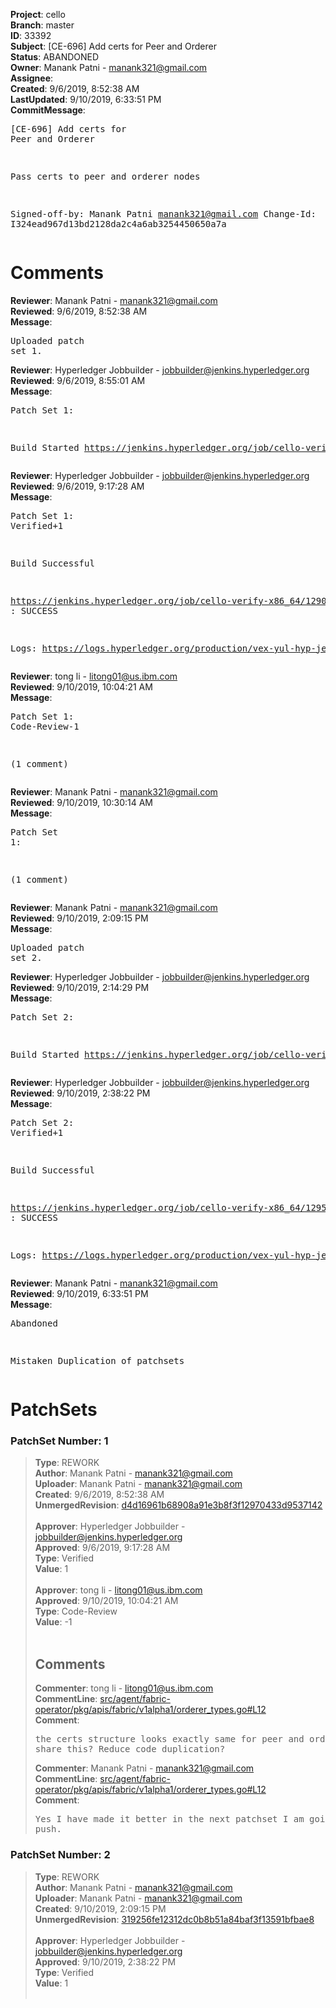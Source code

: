 <strong>Project</strong>: cello<br><strong>Branch</strong>: master<br><strong>ID</strong>: 33392<br><strong>Subject</strong>: [CE-696] Add certs for Peer and Orderer<br><strong>Status</strong>: ABANDONED<br><strong>Owner</strong>: Manank Patni - manank321@gmail.com<br><strong>Assignee</strong>:<br><strong>Created</strong>: 9/6/2019, 8:52:38 AM<br><strong>LastUpdated</strong>: 9/10/2019, 6:33:51 PM<br><strong>CommitMessage</strong>:<br><pre>[CE-696] Add certs for Peer and Orderer

Pass certs to peer and orderer nodes

Signed-off-by: Manank Patni <manank321@gmail.com>
Change-Id: I324ead967d13bd2128da2c4a6ab3254450650a7a
</pre><h1>Comments</h1><strong>Reviewer</strong>: Manank Patni - manank321@gmail.com<br><strong>Reviewed</strong>: 9/6/2019, 8:52:38 AM<br><strong>Message</strong>: <pre>Uploaded patch set 1.</pre><strong>Reviewer</strong>: Hyperledger Jobbuilder - jobbuilder@jenkins.hyperledger.org<br><strong>Reviewed</strong>: 9/6/2019, 8:55:01 AM<br><strong>Message</strong>: <pre>Patch Set 1:

Build Started https://jenkins.hyperledger.org/job/cello-verify-x86_64/1290/</pre><strong>Reviewer</strong>: Hyperledger Jobbuilder - jobbuilder@jenkins.hyperledger.org<br><strong>Reviewed</strong>: 9/6/2019, 9:17:28 AM<br><strong>Message</strong>: <pre>Patch Set 1: Verified+1

Build Successful 

https://jenkins.hyperledger.org/job/cello-verify-x86_64/1290/ : SUCCESS

Logs: https://logs.hyperledger.org/production/vex-yul-hyp-jenkins-3/cello-verify-x86_64/1290</pre><strong>Reviewer</strong>: tong  li - litong01@us.ibm.com<br><strong>Reviewed</strong>: 9/10/2019, 10:04:21 AM<br><strong>Message</strong>: <pre>Patch Set 1: Code-Review-1

(1 comment)</pre><strong>Reviewer</strong>: Manank Patni - manank321@gmail.com<br><strong>Reviewed</strong>: 9/10/2019, 10:30:14 AM<br><strong>Message</strong>: <pre>Patch Set 1:

(1 comment)</pre><strong>Reviewer</strong>: Manank Patni - manank321@gmail.com<br><strong>Reviewed</strong>: 9/10/2019, 2:09:15 PM<br><strong>Message</strong>: <pre>Uploaded patch set 2.</pre><strong>Reviewer</strong>: Hyperledger Jobbuilder - jobbuilder@jenkins.hyperledger.org<br><strong>Reviewed</strong>: 9/10/2019, 2:14:29 PM<br><strong>Message</strong>: <pre>Patch Set 2:

Build Started https://jenkins.hyperledger.org/job/cello-verify-x86_64/1295/</pre><strong>Reviewer</strong>: Hyperledger Jobbuilder - jobbuilder@jenkins.hyperledger.org<br><strong>Reviewed</strong>: 9/10/2019, 2:38:22 PM<br><strong>Message</strong>: <pre>Patch Set 2: Verified+1

Build Successful 

https://jenkins.hyperledger.org/job/cello-verify-x86_64/1295/ : SUCCESS

Logs: https://logs.hyperledger.org/production/vex-yul-hyp-jenkins-3/cello-verify-x86_64/1295</pre><strong>Reviewer</strong>: Manank Patni - manank321@gmail.com<br><strong>Reviewed</strong>: 9/10/2019, 6:33:51 PM<br><strong>Message</strong>: <pre>Abandoned

Mistaken Duplication of patchsets</pre><h1>PatchSets</h1><h3>PatchSet Number: 1</h3><blockquote><strong>Type</strong>: REWORK<br><strong>Author</strong>: Manank Patni - manank321@gmail.com<br><strong>Uploader</strong>: Manank Patni - manank321@gmail.com<br><strong>Created</strong>: 9/6/2019, 8:52:38 AM<br><strong>UnmergedRevision</strong>: [d4d16961b68908a91e3b8f3f12970433d9537142](https://github.com/hyperledger-gerrit-archive/cello/commit/d4d16961b68908a91e3b8f3f12970433d9537142)<br><br><strong>Approver</strong>: Hyperledger Jobbuilder - jobbuilder@jenkins.hyperledger.org<br><strong>Approved</strong>: 9/6/2019, 9:17:28 AM<br><strong>Type</strong>: Verified<br><strong>Value</strong>: 1<br><br><strong>Approver</strong>: tong  li - litong01@us.ibm.com<br><strong>Approved</strong>: 9/10/2019, 10:04:21 AM<br><strong>Type</strong>: Code-Review<br><strong>Value</strong>: -1<br><br><h2>Comments</h2><strong>Commenter</strong>: tong  li - litong01@us.ibm.com<br><strong>CommentLine</strong>: [src/agent/fabric-operator/pkg/apis/fabric/v1alpha1/orderer_types.go#L12](https://github.com/hyperledger-gerrit-archive/cello/blob/d4d16961b68908a91e3b8f3f12970433d9537142/src/agent/fabric-operator/pkg/apis/fabric/v1alpha1/orderer_types.go#L12)<br><strong>Comment</strong>: <pre>the certs structure looks exactly same for peer and orderer, can we share this? Reduce code duplication?</pre><strong>Commenter</strong>: Manank Patni - manank321@gmail.com<br><strong>CommentLine</strong>: [src/agent/fabric-operator/pkg/apis/fabric/v1alpha1/orderer_types.go#L12](https://github.com/hyperledger-gerrit-archive/cello/blob/d4d16961b68908a91e3b8f3f12970433d9537142/src/agent/fabric-operator/pkg/apis/fabric/v1alpha1/orderer_types.go#L12)<br><strong>Comment</strong>: <pre>Yes I have made it better in the next patchset I am going to push.</pre></blockquote><h3>PatchSet Number: 2</h3><blockquote><strong>Type</strong>: REWORK<br><strong>Author</strong>: Manank Patni - manank321@gmail.com<br><strong>Uploader</strong>: Manank Patni - manank321@gmail.com<br><strong>Created</strong>: 9/10/2019, 2:09:15 PM<br><strong>UnmergedRevision</strong>: [319256fe12312dc0b8b51a84baf3f13591bfbae8](https://github.com/hyperledger-gerrit-archive/cello/commit/319256fe12312dc0b8b51a84baf3f13591bfbae8)<br><br><strong>Approver</strong>: Hyperledger Jobbuilder - jobbuilder@jenkins.hyperledger.org<br><strong>Approved</strong>: 9/10/2019, 2:38:22 PM<br><strong>Type</strong>: Verified<br><strong>Value</strong>: 1<br><br></blockquote>
